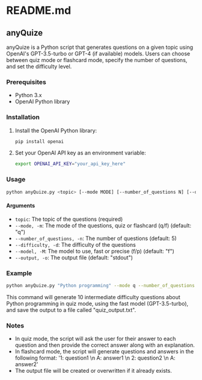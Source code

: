 # README.md

## anyQuize

anyQuize is a Python script that generates questions on a given topic using OpenAI's GPT-3.5-turbo or GPT-4 (if available) models. Users can choose between quiz mode or flashcard mode, specify the number of questions, and set the difficulty level.

### Prerequisites

- Python 3.x
- OpenAI Python library

### Installation

1. Install the OpenAI Python library:

   ```bash
   pip install openai
   ```

2. Set your OpenAI API key as an environment variable:

   ```bash
   export OPENAI_API_KEY="your_api_key_here"
   ```

### Usage

```bash
python anyQuize.py <topic> [--mode MODE] [--number_of_questions N] [--difficulty DIFFICULTY] [--model MODEL] [--output OUTPUT]
```

#### Arguments

- `topic`: The topic of the questions (required)
- `--mode, -m`: The mode of the questions, quiz or flashcard (q/f) (default: "q")
- `--number_of_questions, -n`: The number of questions (default: 5)
- `--difficulty, -d`: The difficulty of the questions
- `--model, -M`: The model to use, fast or precise (f/p) (default: "f")
- `--output, -o`: The output file (default: "stdout")

### Example

```bash
python anyQuize.py "Python programming" --mode q --number_of_questions 10 --difficulty "intermediate" --model f --output "quiz_output.txt"
```

This command will generate 10 intermediate difficulty questions about Python programming in quiz mode, using the fast model (GPT-3.5-turbo), and save the output to a file called "quiz_output.txt".

### Notes

- In quiz mode, the script will ask the user for their answer to each question and then provide the correct answer along with an explanation.
- In flashcard mode, the script will generate questions and answers in the following format: '1: question1 \n A: answer1 \n 2: question2 \n A: answer2'
- The output file will be created or overwritten if it already exists.
